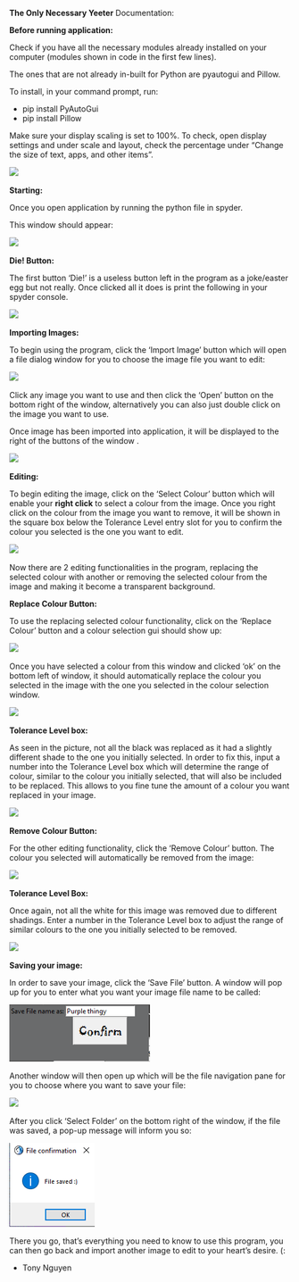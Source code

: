 ﻿**The Only Necessary Yeeter** Documentation:

**Before running application:**

Check if you have all the necessary modules already installed on your computer (modules shown in code in the first few lines).

The ones that are not already in-built for Python are pyautogui and Pillow.

To install, in your command prompt, run:

- pip install PyAutoGui
- pip install Pillow

Make sure your display scaling is set to 100%. To check, open display settings and under scale and layout, check the percentage under “Change the size of text, apps, and other items”.

![](./MD_pictures/Aspose.Words.d8854a28-23e1-4bd4-b75d-5cb227a9e63e.001.png)

**Starting:**

Once you open application by running the python file in spyder.

This window should appear:

![](./MD_pictures/Aspose.Words.d8854a28-23e1-4bd4-b75d-5cb227a9e63e.002.png)

**Die! Button:**

The first button ‘Die!’ is a useless button left in the program as a joke/easter egg but not really. Once clicked all it does is print the following in your spyder console.	

![](./MD_pictures/Aspose.Words.d8854a28-23e1-4bd4-b75d-5cb227a9e63e.003.png)

**Importing Images:**

To begin using the program, click the ‘Import Image’ button which will open a file dialog window for you to choose the image file you want to edit:

![](./MD_pictures/Aspose.Words.d8854a28-23e1-4bd4-b75d-5cb227a9e63e.004.png)

Click any image you want to use and then click the ‘Open’ button on the bottom right of the window, alternatively you can also just double click on the image you want to use.

Once image has been imported into application, it will be displayed to the right of the buttons of the window	.

![](./MD_pictures/Aspose.Words.d8854a28-23e1-4bd4-b75d-5cb227a9e63e.005.png)

**Editing:**

To begin editing the image, click on the ‘Select Colour’ button which will enable your **right click** to select a colour from the image. Once you right click on the colour from the image you want to remove, it will be shown in the square box below the Tolerance Level entry slot for you to confirm the colour you selected is the one you want to edit.

![](./MD_pictures/Aspose.Words.d8854a28-23e1-4bd4-b75d-5cb227a9e63e.006.png)

Now there are 2 editing functionalities in the program, replacing the selected colour with another or removing the selected colour from the image and making it become a transparent background.

**Replace Colour Button:**

To use the replacing selected colour functionality, click on the ‘Replace Colour’ button and a colour selection gui should show up:

![](./MD_pictures/Aspose.Words.d8854a28-23e1-4bd4-b75d-5cb227a9e63e.007.png)

Once you have selected a colour from this window and clicked ‘ok’ on the bottom left of window, it should automatically replace the colour you selected in the image with the one you selected in the colour selection window. 

![](./MD_pictures/Aspose.Words.d8854a28-23e1-4bd4-b75d-5cb227a9e63e.008.png)

**Tolerance Level box:**

As seen in the picture, not all the black was replaced as it had a slightly different shade to the one you initially selected. In order to fix this, input a number into the Tolerance Level box which will determine the range of colour, similar to the colour you initially selected, that will also be included to be replaced. This allows to you fine tune the amount of a colour you want replaced in your image.

![](./MD_pictures/Aspose.Words.d8854a28-23e1-4bd4-b75d-5cb227a9e63e.009.png)

**Remove Colour Button:**

For the other editing functionality, click the ‘Remove Colour’ button. The colour you selected will automatically be removed from the image:

![](./MD_pictures/Aspose.Words.d8854a28-23e1-4bd4-b75d-5cb227a9e63e.010.png)

**Tolerance Level Box:**

Once again, not all the white for this image was removed due to different shadings. Enter a number in the Tolerance Level box to adjust the range of similar colours to the one you initially selected to be removed.

![](./MD_pictures/Aspose.Words.d8854a28-23e1-4bd4-b75d-5cb227a9e63e.011.png)

**Saving your image:**

In order to save your image, click the ‘Save File’ button. A window will pop up for you to enter what you want your image file name to be called:

![](./MD_pictures/Aspose.Words.d8854a28-23e1-4bd4-b75d-5cb227a9e63e.012.png)

Another window will then open up which will be the file navigation pane for you to choose where you want to save your file:

![](./MD_pictures/Aspose.Words.d8854a28-23e1-4bd4-b75d-5cb227a9e63e.013.png)

After you click ‘Select Folder’ on the bottom right of the window, if the file was saved, a pop-up message will inform you so:

![](./MD_pictures/Aspose.Words.d8854a28-23e1-4bd4-b75d-5cb227a9e63e.014.png)

There you go, that’s everything you need to know to use this program, you can then go back and import another image to edit to your heart’s desire. (:

- Tony Nguyen

